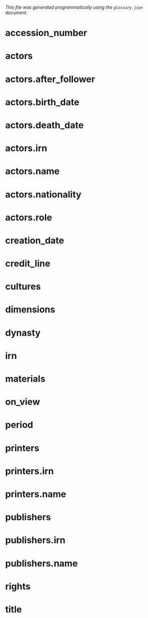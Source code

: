 _This file was generated programmatically using the `glossary.json` document._

accession_number
==

actors
==

actors.after_follower
==

actors.birth_date
==

actors.death_date
==

actors.irn
==

actors.name
==

actors.nationality
==

actors.role
==

creation_date
==

credit_line
==

cultures
==

dimensions
==

dynasty
==

irn
==

materials
==

on_view
==

period
==

printers
==

printers.irn
==

printers.name
==

publishers
==

publishers.irn
==

publishers.name
==


rights
==

title
==

